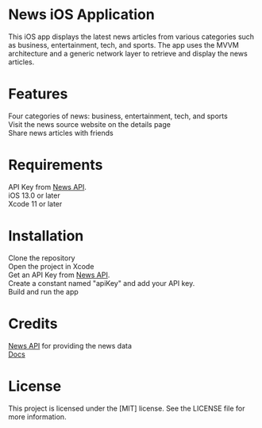 # News iOS Application

This iOS app displays the latest news articles from various categories such as business, entertainment, tech, and sports. The app uses the MVVM architecture and a generic network layer to retrieve and display the news articles.

# Features
Four categories of news: business, entertainment, tech, and sports\
Visit the news source website on the details page\
Share news articles with friends

# Requirements
API Key from [News API](https://newsapi.org/).\
iOS 13.0 or later\
Xcode 11 or later

# Installation
Clone the repository\
Open the project in Xcode\
Get an API Key from [News API](https://newsapi.org/).\
Create a constant named "apiKey" and add your API key.\
Build and run the app

# Credits
[News API](https://newsapi.org/) for providing the news data\
[Docs](https://newsapi.org/docs/)

# License
This project is licensed under the [MIT] license. See the LICENSE file for more information.
